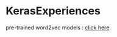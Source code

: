 # KerasExperiences
pre-trained word2vec models : [click here](https://drive.google.com/open?id=0B1GKSX6YCHXlakkzQ2plZVdUUE0).

